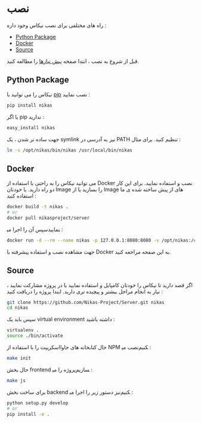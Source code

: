 # نصب

راه های مختلفی برای نصب نیکاس وجود داره :

- [Python Package](#python-package)
- [Docker](#docker)
- [Source](#source)

قبل از شروع به نصب ، ابتدا صفحه [پیش نیازها](requirements.md) را مطالعه کنید.

## Python Package <!-- omit in toc -->

نیکاس را می توانید با [pip](http://www.pip-installer.org/en/latest/) نصب نمایید :

```bash
pip install nikas
```

یا اگر pip ندارید :

```bash
easy_install nikas
```

جهت ساده تر شدن ، یک symlink نیز به آدرسی در PATH تنظیم کنید. برای مثال :

```bash
ln -s /opt/nikas/bin/nikas /usr/local/bin/nikas
```

## Docker <!-- omit in toc -->

می توانید نیکاس را به راحتی با استفاده از Docker نصب و استفاده نمایید. برای این کار دو راه دارید. یا خودتان Image را بسازید یا از Image های از پیش ساخته شده ی ما استفاده کنید :

```bash
docker build -t nikas .
# or
docker pull nikasproject/server
```

سپس آن را اجرا می‎نمایید :

```bash
docker run -d --rm --name nikas -p 127.0.0.1:8080:8080 -v /opt/nikas:/config -v /opt/nikas:/db nikasproject/server
```

جهت مشاهده نصب و استفاده پیشرفته با Docker به این صفحه مراجعه کنید.

## Source <!-- omit in toc -->

اگر قصد دارید تا نیکاس را خودتان کامپایل و استفاده نمایید یا در پروژه مشارکت نمایید ، نیاز به انجام مراحل بیشتر و پیچیده تری دارید. ابتدا پروژه را دریافت کنید :

```bash
git clone https://github.com/Nikas-Project/Server.git nikas
cd nikas
```

سپس باید یک virtual environment داشته باشید :

```bash
virtualenv .
source ./bin/activate
```

حال کتابخانه های جاوااسکریپت را با استفاده از NPM نصب می‎کنیم :

```bash
make init
```

حال بخش frontend پروژه را می‎سازیم :

```bash
make js
```

برای ساخت بخش backend نیز دستور زیر را اجرا می‎کنیم :

```bash
python setup.py develop
# or
pip install -e .
```
